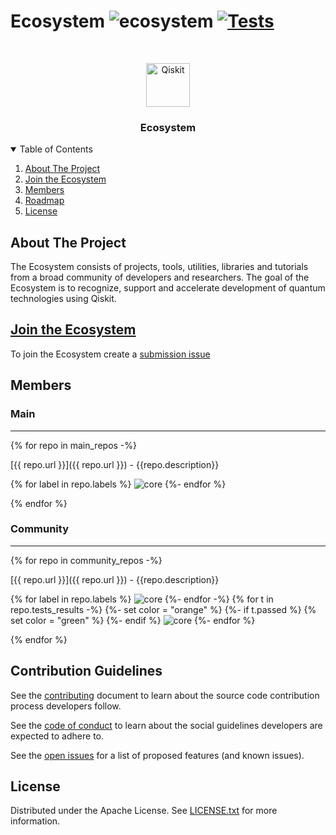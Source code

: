 # Ecosystem ![ecosystem](https://img.shields.io/badge/Qiskit-Ecosystem-blueviolet) [![Tests](https://github.com/qiskit-community/ecosystem/actions/workflows/tests.yml/badge.svg?branch=main)](https://github.com/qiskit-community/ecosystem/actions/workflows/tests.yml)

<!-- PROJECT LOGO -->
<br />
<p align="center">
  <p align="center">
    <a href="https://qiskit.org/">
      <img alt="Qiskit" src="https://qiskit.org/images/qiskit-logo.png" width="70" />
    </a>
  </p>
  <h3 align="center">Ecosystem</h3>
</p>


<!-- TABLE OF CONTENTS -->
<details open="open">
  <summary>Table of Contents</summary>
  <ol>
    <li>
      <a href="#about-the-project">About The Project</a>
    </li>
    <li><a href="#join-the-ecosystem">Join the Ecosystem</a></li>
    <li><a href="#members">Members</a></li>
    <li><a href="#roadmap">Roadmap</a></li>
    <li><a href="#license">License</a></li>
  </ol>
</details>



<!-- ABOUT THE PROJECT -->
## About The Project

The Ecosystem consists of projects, tools, utilities, libraries and tutorials from a broad community of developers and researchers.
The goal of the Ecosystem is to recognize, support and accelerate development of quantum technologies using Qiskit.



## [Join the Ecosystem](https://github.com/qiskit-community/ecosystem/issues/new?labels=&template=submission.yml&title=%5BSubmission%5D%3A+)

To join the Ecosystem create a [submission issue](https://github.com/qiskit-community/ecosystem/issues/new?labels=&template=submission.yml&title=%5BSubmission%5D%3A+)


## Members


### Main 
<hr/>

{% for repo in main_repos -%}

[{{ repo.url }}]({{ repo.url }}) - {{repo.description}}

{% for label in repo.labels %}
![core](https://img.shields.io/badge/{{label}}-gray.svg)
{%- endfor %}

{% endfor %}


### Community 
<hr/>

{% for repo in community_repos -%}

[{{ repo.url }}]({{ repo.url }}) - {{repo.description}}

{% for label in repo.labels %}
![core](https://img.shields.io/badge/{{label}}-gray.svg)
{%- endfor -%}
{% for t in repo.tests_results -%} {%- set color = "orange" %} {%- if t.passed %} {% set color = "green" %} {%- endif %}
![core](https://img.shields.io/badge/{{t.test_type}}-{{t.terra_version}}-{{color}}.svg)
{%- endfor %}

{% endfor %}

## Contribution Guidelines

See the [contributing](./CONTRIBUTING.md) document to learn about the source code contribution process developers follow.

See the [code of conduct](./CODE_OF_CONDUCT.md) to learn about the social guidelines developers are expected to adhere to.

See the [open issues](https://github.com/qiskit-community/ecosystem/issues) for a list of proposed features (and known issues).

## License

Distributed under the Apache License. See [LICENSE.txt](./LICENSE) for more information.
